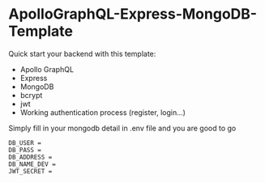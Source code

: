 # ApolloGraphQL-Express-MongoDB-Template

Quick start your backend with this template:

- Apollo GraphQL
- Express
- MongoDB
- bcrypt
- jwt
- Working authentication process (register, login...)

Simply fill in your mongodb detail in .env file and you are good to go
```
DB_USER = 
DB_PASS = 
DB_ADDRESS = 
DB_NAME_DEV = 
JWT_SECRET =
```

